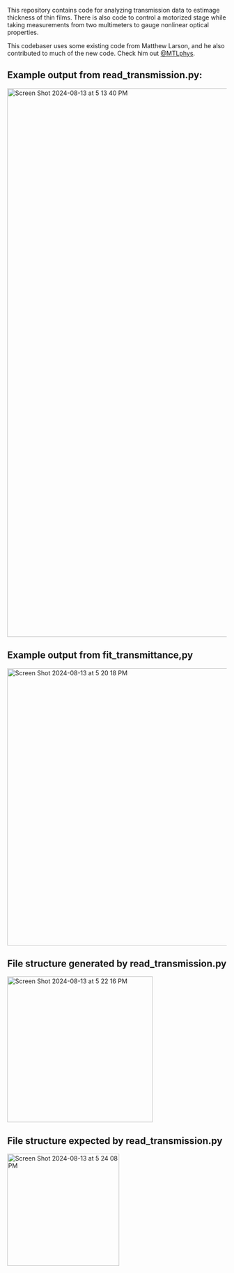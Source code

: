This repository contains code for analyzing transmission data to estimage thickness of thin films. There is also code to control
a motorized stage while taking measurements from two multimeters to gauge nonlinear optical properties.

This codebaser uses some existing code from Matthew Larson, and he also contributed to much of the new code. Check him out [@MTLphys](https://github.com/MTLphys).

## Example output from read_transmission.py:

<img width="1257" alt="Screen Shot 2024-08-13 at 5 13 40 PM" src="https://github.com/user-attachments/assets/715745be-170a-4d5e-ad6c-59de55ee6c3c">

## Example output from fit_transmittance,py

<img width="635" alt="Screen Shot 2024-08-13 at 5 20 18 PM" src="https://github.com/user-attachments/assets/7918a232-e3eb-45d0-b810-658e068748ff">

## File structure generated by read_transmission.py

<img width="334" alt="Screen Shot 2024-08-13 at 5 22 16 PM" src="https://github.com/user-attachments/assets/cce51a3e-a4b0-4aae-86c2-ebc399b15650">

## File structure expected by read_transmission.py

<img width="257" alt="Screen Shot 2024-08-13 at 5 24 08 PM" src="https://github.com/user-attachments/assets/f311fcca-72fb-4585-a8a9-0f50dde14b0c">
